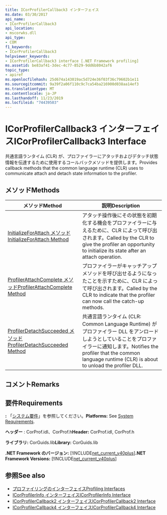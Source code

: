 ```yaml
---
title: ICorProfilerCallback3 インターフェイス
ms.date: 03/30/2017
api_name:
- ICorProfilerCallback3
api_location:
- mscorwks.dll
api_type:
- COM
f1_keywords:
- ICorProfilerCallback3
helpviewer_keywords:
- ICorProfilerCallback3 interface [.NET Framework profiling]
ms.assetid: be83af41-3dec-4c77-8529-9dd6b8042af6
topic_type:
- apiref
ms.openlocfilehash: 25d674a143019ac5d724e36f03f36c79602b1e11
ms.sourcegitcommit: 9a39f2a06f110c9c7ca54ba216900d038aa14ef3
ms.translationtype: MT
ms.contentlocale: ja-JP
ms.lasthandoff: 11/23/2019
ms.locfileid: "74439503"
---
```

# <a name="icorprofilercallback3-interface"></a><span data-ttu-id="a5ece-102">ICorProfilerCallback3 インターフェイス</span><span class="sxs-lookup"><span data-stu-id="a5ece-102">ICorProfilerCallback3 Interface</span></span>
<span data-ttu-id="a5ece-103">共通言語ランタイム (CLR) が、プロファイラーにアタッチおよびデタッチ状態情報を伝達するために使用するコールバックメソッドを提供します。</span><span class="sxs-lookup"><span data-stu-id="a5ece-103">Provides callback methods that the common language runtime (CLR) uses to communicate attach and detach state information to the profiler.</span></span>  
  
## <a name="methods"></a><span data-ttu-id="a5ece-104">メソッド</span><span class="sxs-lookup"><span data-stu-id="a5ece-104">Methods</span></span>  
  
|<span data-ttu-id="a5ece-105">メソッド</span><span class="sxs-lookup"><span data-stu-id="a5ece-105">Method</span></span>|<span data-ttu-id="a5ece-106">説明</span><span class="sxs-lookup"><span data-stu-id="a5ece-106">Description</span></span>|  
|------------|-----------------|  
|[<span data-ttu-id="a5ece-107">InitializeForAttach メソッド</span><span class="sxs-lookup"><span data-stu-id="a5ece-107">InitializeForAttach Method</span></span>](../../../../docs/framework/unmanaged-api/profiling/icorprofilercallback3-initializeforattach-method.md)|<span data-ttu-id="a5ece-108">アタッチ操作後にその状態を初期化する機会をプロファイラーに与えるために、CLR によって呼び出されます。</span><span class="sxs-lookup"><span data-stu-id="a5ece-108">Called by the CLR to give the profiler an opportunity to initialize its state after an attach operation.</span></span>|  
|[<span data-ttu-id="a5ece-109">ProfilerAttachComplete メソッド</span><span class="sxs-lookup"><span data-stu-id="a5ece-109">ProfilerAttachComplete Method</span></span>](../../../../docs/framework/unmanaged-api/profiling/icorprofilercallback3-profilerattachcomplete-method.md)|<span data-ttu-id="a5ece-110">プロファイラーがキャッチアップメソッドを呼び出せるようになったことを示すために、CLR によって呼び出されます。</span><span class="sxs-lookup"><span data-stu-id="a5ece-110">Called by the CLR to indicate that the profiler can now call the catch-up methods.</span></span>|  
|[<span data-ttu-id="a5ece-111">ProfilerDetachSucceeded メソッド</span><span class="sxs-lookup"><span data-stu-id="a5ece-111">ProfilerDetachSucceeded Method</span></span>](../../../../docs/framework/unmanaged-api/profiling/icorprofilercallback3-profilerdetachsucceeded-method.md)|<span data-ttu-id="a5ece-112">共通言語ランタイム (CLR: Common Language Runtime) がプロファイラー DLL をアンロードしようとしていることをプロファイラーに通知します。</span><span class="sxs-lookup"><span data-stu-id="a5ece-112">Notifies the profiler that the common language runtime (CLR) is about to unload the profiler DLL.</span></span>|  
  
## <a name="remarks"></a><span data-ttu-id="a5ece-113">コメント</span><span class="sxs-lookup"><span data-stu-id="a5ece-113">Remarks</span></span>  
  
## <a name="requirements"></a><span data-ttu-id="a5ece-114">要件</span><span class="sxs-lookup"><span data-stu-id="a5ece-114">Requirements</span></span>  
 <span data-ttu-id="a5ece-115">**:** 「[システム要件](../../../../docs/framework/get-started/system-requirements.md)」を参照してください。</span><span class="sxs-lookup"><span data-stu-id="a5ece-115">**Platforms:** See [System Requirements](../../../../docs/framework/get-started/system-requirements.md).</span></span>  
  
 <span data-ttu-id="a5ece-116">**ヘッダー** : CorProf.idl、CorProf.h</span><span class="sxs-lookup"><span data-stu-id="a5ece-116">**Header:** CorProf.idl, CorProf.h</span></span>  
  
 <span data-ttu-id="a5ece-117">**ライブラリ:** CorGuids.lib</span><span class="sxs-lookup"><span data-stu-id="a5ece-117">**Library:** CorGuids.lib</span></span>  
  
 <span data-ttu-id="a5ece-118">**.NET Framework のバージョン:** [!INCLUDE[net_current_v40plus](../../../../includes/net-current-v40plus-md.md)]</span><span class="sxs-lookup"><span data-stu-id="a5ece-118">**.NET Framework Versions:** [!INCLUDE[net_current_v40plus](../../../../includes/net-current-v40plus-md.md)]</span></span>  
  
## <a name="see-also"></a><span data-ttu-id="a5ece-119">参照</span><span class="sxs-lookup"><span data-stu-id="a5ece-119">See also</span></span>

- [<span data-ttu-id="a5ece-120">プロファイリングのインターフェイス</span><span class="sxs-lookup"><span data-stu-id="a5ece-120">Profiling Interfaces</span></span>](../../../../docs/framework/unmanaged-api/profiling/profiling-interfaces.md)
- [<span data-ttu-id="a5ece-121">ICorProfilerInfo インターフェイス</span><span class="sxs-lookup"><span data-stu-id="a5ece-121">ICorProfilerInfo Interface</span></span>](../../../../docs/framework/unmanaged-api/profiling/icorprofilerinfo-interface.md)
- [<span data-ttu-id="a5ece-122">ICorProfilerCallback2 インターフェイス</span><span class="sxs-lookup"><span data-stu-id="a5ece-122">ICorProfilerCallback2 Interface</span></span>](../../../../docs/framework/unmanaged-api/profiling/icorprofilercallback2-interface.md)
- [<span data-ttu-id="a5ece-123">ICorProfilerCallback4 インターフェイス</span><span class="sxs-lookup"><span data-stu-id="a5ece-123">ICorProfilerCallback4 Interface</span></span>](../../../../docs/framework/unmanaged-api/profiling/icorprofilercallback4-interface.md)
